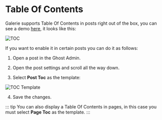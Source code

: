 # Table Of Contents

Galerie supports Table Of Contents in posts right out of the box, you can see a demo [here](https://galerie.eduardogomez.io/interview-with-daina-lightfoot-galerie-magazine/), it looks like this:

![TOC](https://res.cloudinary.com/edev/image/upload/v1633182966/galerie/toc.png)

If you want to enable it in certain posts you can do it as follows:

1. Open a post in the Ghost Admin.

2. Open the post settings and scroll all the way down.

3. Select **Post Toc** as the template:

![TOC Template](https://res.cloudinary.com/edev/image/upload/v1633183026/galerie/toc-template.png)

4. Save the changes.

::: tip
You can also display a Table Of Contents in pages, in this case you must select **Page Toc** as the template.
:::
